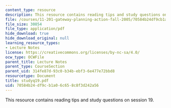 ```yaml
---
content_type: resource
description: This resource contains reading tips and study questions on session 19.
file: /courses/11-201-gateway-planning-action-fall-2005/70584b24df9cb1a06c658c8f3d242a56_studyq19.pdf
file_size: 30854
file_type: application/pdf
hide_download: true
hide_download_original: null
learning_resource_types:
- Lecture Notes
license: https://creativecommons.org/licenses/by-nc-sa/4.0/
ocw_type: OCWFile
parent_title: Lecture Notes
parent_type: CourseSection
parent_uid: 314fe87d-93c0-b34b-ebf3-6e477e72bbd8
resourcetype: Document
title: studyq19.pdf
uid: 70584b24-df9c-b1a0-6c65-8c8f3d242a56
---
```

This resource contains reading tips and study questions on session 19.